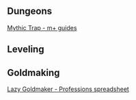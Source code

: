 ## Dungeons

[Mythic Trap - m+ guides](https://mythictrap.com/)

## Leveling

## Goldmaking
[Lazy Goldmaker - Professions spreadsheet](https://thelazygoldmaker.com/shadowlands-profession-spreadsheet)
